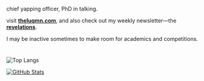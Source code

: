 chief yapping officer, PhD in talking.

visit [**theluqmn.com**](https://theluqmn.com), and also check out my weekly newsletter—the [**revelations**](https://revelations.theluqmn.com).

I may be inactive sometimes to make room for academics and competitions.

#

![Top Langs](https://github-readme-stats.vercel.app/api/top-langs/?username=theluqmn&layout=compact&theme=graywhite&card_width=1050&langs_count=6)

[![GitHub Stats](https://github-readme-stats.vercel.app/api?username=theluqmn&theme=graywhite&card_width=1050&show_icons=true)](https://github.com/anuraghazra/github-readme-stats)
